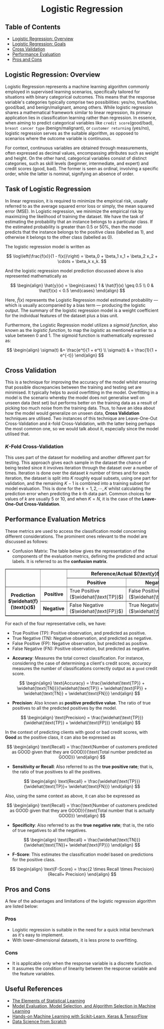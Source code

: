 <h1 align = "center"> Logistic Regression </h1>
<h2 align = "left"> Table of Contents </h2>
<ul>
      <li> <a href = "#overview"> Logistic Regression: Overview </a> </li>
      <li> <a href = "#goals"> Logistic Regression: Goals </a> </li>
      <li> <a href = "#crossValid"> Cross Validation </a> </li>
      <li> <a href = "#evaluation"> Performance Evaluation </a> </li>
      <li> <a href = "#proandcon"> Pros and Cons </a> </li>
</ul>
<div id = "overview">
<h2 align = "left"> Logistic Regression: Overview </h2>
Logistic Regression represents a machine learning algorithm commonly employed in supervised learning scenarios, specifically tailored for situations with binary categorical 
outcomes. This means that the response variable's categories typically comprise two possibilities: yes/no, true/false, good/bad, and benign/malignant, among others. While 
logistic regression shares a mathematical framework similar to linear regression, its primary application lies in classification learning rather than regression. In 
essence, when aiming to predict categorical variables like <code>credit score</code>(good/bad), <code>breast cancer type</code> (benign/malignant), or 
<code>customer returning</code> (yes/no), logistic regression serves as the suitable algorithm, as opposed to scenarios where the outcome variable is continuous.

For context, continuous variables are obtained through measurements, often expressed as decimal values, encompassing attributes such as weight and height. On the other 
hand, categorical variables consist of distinct categories, such as skill levels (beginner, intermediate, and expert) and credit scores (good, bad). The former is seen as 
ordinal, involving a specific order, while the latter is nominal, signifying an absence of order.
</div>

<div id = "goals">
<h2 align = "left"> Task of Logistic Regression </h2>

In linear regression, it is required to minimize the empirical risk, usually referred to as the average squared error loss or simply, the mean squared error (MSE). In Logistic regression, we minimize the empirical risk by maximizing the likelihood of training the dataset. We have the task of estimating the probability that an instance belongs to a particular class. If the estimated probability is greater than $0.5$ or $50$<span>%</span>, then the model predicts that the instance belongs to the positive class (labelled as $1$), and otherwise it belongs to the other class (labelled as $0$). 

The logistic regression model is written as 

$$
\log\left(\frac{f(x)}{1 - f(x)}\right) = \beta_0 + \beta_1 x_1 + \beta_2 x_2 + \cdots  + \beta_k x_k.
$$

And the logistic regression model prediction discussed above is also represented mathematically as

$$
\begin{align}
\hat{y}(x) = 
\begin{cases} 
      1 & \hat{f}(x) \geq 0.5 \\
      0 & \hat{f}(x) < 0.5 
\end{cases}
\end{align}
$$

Here, $\hat{f}(x)$ represents the Logistic Regression model estimated probability &mdash; which is usually accompanied by a bias term &mdash; producing the logistic output. The summary of the logistic regression model is a weight coefficient for the individual features of the dataset plus a bias unit.

Furthermore, the Logistic Regression model utilizes a _sigmoid function_, also known as the _logistic function_, to map the _logistic_ as mentioned earlier to a value between $0$ and $1$. The sigmoid function is mathematically expressed as:


$$
\begin{align}
\sigma(t) &= \frac{e^t}{1 + e^t} \\
\sigma(t) & = \frac{1}{1 + e^{-t}}
\end{align}
$$


</div>
<div id = "crossValid">
<h2 align = "left"> Cross Validation </h2>
      
This is a technique for improving the accuracy of the model whilst ensuring that possible discrepancies between the training and testing set are minimised. It typically helps to avoid overfitting in the model. Overfitting in a model is the scenario whereby the model does not generalise well on unseen data (test set) but performs better on the training data as a result of picking too much noise from the training data. Thus, to have an idea about how the model would generalize on unseen data, __Cross Validation__ techniques are utilised. Two instances of this technique are Leave-One-Out Cross-Validation and $k$-fold Cross-Validation, with the latter being perhaps the most common one, so we would talk about it, especially since the model utilised that.

### $K$-Fold Cross-Validation

This uses part of the dataset for modelling and another different part for testing. This approach gives each sample in the dataset the chance of being tested since it involves iteration through the dataset over a number of times. Iteration is done over the dataset $k$ number of times and for each iteration, the dataset is split into $K$ roughly equal subsets, using one part for validation, and the remaining $K - 1$ is combined into a training subset for model evaluation. This is done for the $k = 1, 2, \cdots, K$ whilst calculating the prediction error when predicting the $k$-th data part. Common choices for values of $k$ are usually $5$ or $10$, and when $K = N$, it is the case of the __Leave-One-Out Cross-Validation__.
</div>

<div id = "evaluation">
<h2 align = "left"> Performance Evaluation Metrics </h2>

These metrics are used to access the classification model concerning different considerations. The prominent ones relevant to the model are discussed as follows:
- Confusion Matrix: The table below gives the representation of the components of the evaluation metrics, defining the predicted and actual labels. It is referred to as the __confusion matrix__.

<table border = "1">
      <tr>
            <th rowspan = "2"></th>
            <th rowspan = "2"></th>
            <th colspan = "3">Reference/Actual $(\text{y}$)</th>
      </tr>
      <tr>
            <th>Positive</th>
            <th>Negative</th>
      </tr>
      <tr>
            <th rowspan = "2">Prediction $\widehat{f}(\text{x}$)</th>
            <th>Positive</th>
            <td>True Positive ($\widehat{\text{TP}}$)</td>
            <td>False Positive ($\widehat{\text{FN}}$)</td>
      </tr>
      <tr>
            <th>Negative</th>
            <td>False Negative ($\widehat{\text{FP}}$)</td>
            <td>True Negative ($\widehat{\text{TN}}$)</td>
      </tr>
</table>
      
For each of the four representative cells, we have:
+ True Positive (TP): Positive observation, and predicted as positive.
+ True Negative (TN): Negative observation, and predicted as negative.
+ False Positive (FP): Negative observation, but predicted as positive.
+ False Negative (FN): Positive observation, but predicted as negative.
    

- __Accuracy__: Measures the total correct classification. For instance, considering the case of determining a client's credit score, _accuracy_ measures the number of classifications correctly output as a `good` credit score.

$$
    \begin{align}
\text{Accuracy} = \frac{\widehat{\text{TP}} + \widehat{\text{TN}}}{\widehat{\text{TP}} + \widehat{\text{FP}} + \widehat{\text{TN}} + \widehat{\text{FN}}}
\end{align}
$$

- __Precision__: Also known as __positive predictive value__. The ratio of true positives to all the predicted positives by the model.
  
$$
      \begin{align}
        \text{Precision} = \frac{\widehat{\text{TP}}}{\widehat{\text{TP}} + \widehat{\text{FP}}}
    \end{align}
$$

In the context of predicting clients with good or bad credit scores, with **Good** as the positive class, it can also be expressed as 
 
$$
      \begin{align}
        \text{Recall} = \frac{\text{Number of customers predicted as GOOD given that they are GOOD}}{\text{Total number predicted as GOOD}}
    \end{align}
$$

- __Sensitivity or Recall__: Also referred to as the __true positive rate__; that is, the ratio of true positives to all the positives.
  
$$
      \begin{align}
        \text{Recall} = \frac{\widehat{\text{TP}}}{\widehat{\text{TP}}+ \widehat{\text{FN}}}
    \end{align}
$$

  Also, using the same context as above, it can also be expressed as 

$$
      \begin{align}
        \text{Recall} = \frac{\text{Number of customers predicted as GOOD given that they are GOOD}}{\text{Total number that is actually GOOD}}
    \end{align}
$$

- __Specificity__: Also referred to as the __true negative rate__; that is, the ratio of true negatives to all the negatives.
  
$$
      \begin{align}
        \text{Recall} = \frac{\widehat{\text{TN}}}{\widehat{\text{TN}}+ \widehat{\text{FP}}}
    \end{align}
$$
    
- __F-Score__: This estimates the classification model based on predictions for the positive class.

$$
      \begin{align}
              \text{F-Score}  = \frac{2 \times Recall \times Precision}{Recall+ Precision}
  \end{align}
$$

</div>
<div id = "proandcon">
<h2 align = "left"> Pros and Cons </h2>
A few of the advantages and limitations of the logistic regression algorithm are listed below:
<h3 align = "left"> Pros </h3>
<ul>
      <li> Logistic regression is suitable in the need for a quick initial benchmark as it's easy to implement. </li>
      <li> With lower-dimensional datasets, it is less prone to overfitting. </li>
</ul>

<h3 align = "left"> Cons </h3>
<ul>
      <li> It is applicable only when the response variable is a discrete function. </li>
      <li> It assumes the condition of linearity between the response variable and the feature variables. </li>
</ul>
</div>

<h2 align = "left"> Useful References </h2>
<ul>
  <li><a href="https://www.amazon.co.uk/Elements-Statistical-Learning-Springer-Statistics/dp/0387848576#:~:text=Book%20details&text=This%20book%20describes%20the%20important,liberal%20use%20of%20colour%20graphics." target="_blank">The Elements of Statistical Learning</a></li>
  <li><a href="https://arxiv.org/pdf/1811.12808.pdf" target="_blank">Model Evaluation, Model Selection, and Algorithm Selection in Machine Learning</a></li>
  <li><a href="https://www.amazon.co.uk/Hands-Machine-Learning-Scikit-Learn-TensorFlow/dp/1098125975" target="_blank">Hands-on Machine Learning with Scikit-Learn, Keras & TensorFlow</a></li>
  <li><a href="https://www.amazon.co.uk/Data-Science-Scratch-Joel-Grus/dp/1492041130" target="_blank">Data Science from Scratch</a></li>
</ul>
